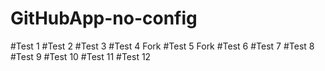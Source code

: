 # GitHubApp-no-config

#Test 1
#Test 2
#Test 3
#Test 4 Fork
#Test 5 Fork
#Test 6
#Test 7
#Test 8
#Test 9
#Test 10
#Test 11
#Test 12
